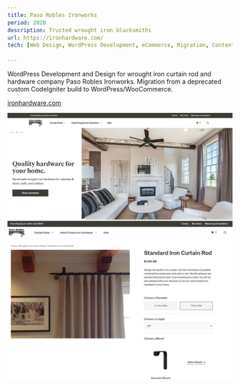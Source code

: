 ```yaml
---
title: Paso Robles Ironworks
period: 2020
description: Trusted wrought iron blacksmiths
url: https://ironhardware.com/
tech: [Web Design, WordPress Development, eCommerce, Migration, Content Strategy, Digital Marketing]

---
```


WordPress Development and Design for wrought iron curtain rod and hardware company Paso Robles Ironworks. Migration from a deprecated custom CodeIgniter build to WordPress/WooCommerce.

[ironhardware.com](https://ironhardware.com)

<div class="image-wide">

![ironhardware.com scrot](./ihw-scrot-2.png)
![ironhardware.com scrot](./ihw-scrot-1.png)


</div>